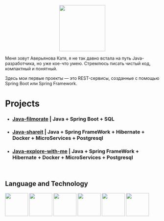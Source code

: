## 

<div align="center">
    <img src="https://media.giphy.com/media/iDbDicWr95THaVsuIF/giphy.gif" width="150px"/>
</div>

Меня зовут Аверьянова Катя, я не так давно встала на путь Java-разработчика, но уже кое-что умею. 
Стремлюсь писать чистый код, компактный и понятный.

Здесь мои первые проекты — это REST-сервисы, созданные с помощью Spring Boot или Spring Framework.

# Projects
- ### [Java-filmorate](https://github.com/AveryanovaKatia/java-filmorate)  | Java + Spring Boot + SQL
- ### [Java-shareit](https://github.com/AveryanovaKatia/java-shareit)  | Java + Spring FrameWork + Hibernate + Docker + MicroServices + Postgresql
- ### [Java-explore-with-me](https://github.com/AveryanovaKatia/java-explore-with-me)  | Java + Spring FrameWork + Hibernate + Docker + MicroServices + Postgresql

<br>

## Language and Technology
<div> 
    <img src="https://cdn.jsdelivr.net/gh/devicons/devicon@latest/icons/java/java-original-wordmark.svg" width="75"/>
    <img src="https://cdn.jsdelivr.net/gh/devicons/devicon@latest/icons/spring/spring-original-wordmark.svg" width="75"/>
    <img src="https://cdn.jsdelivr.net/gh/devicons/devicon@latest/icons/git/git-original-wordmark.svg" width="75"/>
    <img src="https://cdn.jsdelivr.net/gh/devicons/devicon@latest/icons/docker/docker-original-wordmark.svg" width="75"/>
    <img src="https://cdn.jsdelivr.net/gh/devicons/devicon@latest/icons/hibernate/hibernate-original-wordmark.svg" width="75"/>
    <img src="https://cdn.jsdelivr.net/gh/devicons/devicon@latest/icons/postgresql/postgresql-original-wordmark.svg" width="75"/>
</div>

<br>

<!--
**AveryanovaKatia/AveryanovaKatia** is a ✨ _special_ ✨ repository because its `README.md` (this file) appears on your GitHub profile.

Here are some ideas to get you started:

- 🔭 I’m currently working on ...
- 🌱 I’m currently learning ...
- 👯 I’m looking to collaborate on ...
- 🤔 I’m looking for help with ...
- 💬 Ask me about ...
- 📫 How to reach me: ...
- 😄 Pronouns: ...
- ⚡ Fun fact: ...
-->
